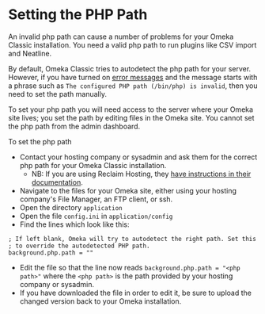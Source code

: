 # Setting the PHP Path

An invalid php path can cause a number of problems for your Omeka Classic installation. You need a valid php path to run plugins like CSV import and Neatline.

By default, Omeka Classic tries to autodetect the php path for your server. However, if you have turned on [error messages](../Troubleshooting/Retrieving_Error_Messages.md) and the message starts with a phrase such as `The configured PHP path (/bin/php) is invalid`, then you need to set the path manually.

To set your php path you will need access to the server where your Omeka site lives; you set the path by editing files in the Omeka site. You cannot set the php path from the admin dashboard.

To set the php path

- Contact your hosting company or sysadmin and ask them for the correct php path for your Omeka Classic installation.
	- NB: If you are using Reclaim Hosting, they [have instructions in their documentation](https://community.reclaimhosting.com/t/working-with-omeka-classic/194/2). 
- Navigate to the files for your Omeka site, either using your hosting company's File Manager, an FTP client, or ssh. 
- Open the directory `application`
- Open the file `config.ini` in `application/config`
- Find the lines which look like this: 
```
; If left blank, Omeka will try to autodetect the right path. Set this
; to override the autodetected PHP path.
background.php.path = ""
```
- Edit the file so that the line now reads `background.php.path = "<php path>"` where the `<php path>` is the path provided by your hosting company or sysadmin. 
- If you have downloaded the file in order to edit it, be sure to upload the changed version back to your Omeka installation.
